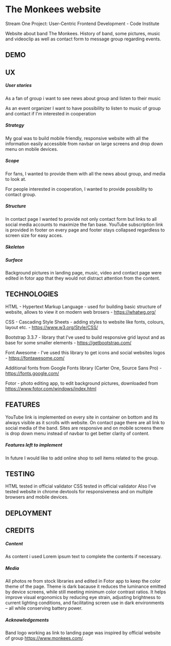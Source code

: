# The Monkees website

Stream One Project: User-Centric Frontend Development - Code Institute

Website about band The Monkees. History of band, some pictures, music and videoclip as well as contact form to message group regarding events. 

## DEMO



## UX

##### User stories

As a fan of group i want to see news about group and listen to their music

As an event organizer I want to have possibility to listen to music of group and contact if I'm interested in cooperation  

##### Strategy

My goal was to build mobile friendly, responsive website with all the information easily accessible from navbar on large screens and drop down menu on mobile devices.

##### Scope

For fans, I wanted to provide them with all the news about group, and media to look at.

For people interested in cooperation, I wanted to provide possibility to contact group.

##### Structure

In contact page I wanted to provide not only contact form but links to all social media accounts to maximize the fan base. YouTube subscription link is provided in footer on every page  and footer stays collapsed regardless to screen size for easy acces.

##### Skeleton



##### Surface

Background pictures in landing page, music, video and contact page were edited in fotor app that they would not distract attention from the content.

## TECHNOLOGIES

HTML - Hypertext Markup Language - used for building basic structure of website, allows to view it on modern web brosers - https://whatwg.org/

CSS - Cascading Style Sheets - adding styles to website like fonts, colours, layout etc. - https://www.w3.org/Style/CSS/

Bootstrap 3.3.7 - library that I've used to build responsive grid layout and as base for some smaller elements - https://getbootstrap.com/

Font Awesome - I've used this library to get icons and social websites logos - https://fontawesome.com/

Additional fonts from Google Fonts library (Carter One, Source Sans Pro) - https://fonts.google.com/

Fotor - photo editing app, to edit background pictures, downloaded from https://www.fotor.com/windows/index.html

## FEATURES

YouTube link is implemented on every site in container on bottom and its always visible as it scrolls with website. On contact page there are all link to social media of the band. Sites are responsive and on mobile screens there is drop down menu instead of navbar to get better clarity of content.

##### Features left to implement

In future I would like to add online shop to sell items related to the group.

## TESTING

HTML tested in official validator
CSS tested in official validator
Also I've tested website in chrome devtools for responsiveness and on multiple browsers and mobile devices. 

## DEPLOYMENT

## CREDITS

##### Content

As content i used Lorem ipsum text to complete the contents if necessary. 

##### Media

All photos re from stock libraries and edited in Fotor app to keep the color theme of the page. Theme is dark bacause it reduces the luminance emitted by device screens, while still meeting minimum color contrast ratios. It helps improve visual ergonomics by reducing eye strain, adjusting brightness to current lighting conditions, and facilitating screen use in dark environments – all while conserving battery power.

##### Acknowledgements

Band logo working as link to landing page was inspired by official website of group https://www.monkees.com/.





